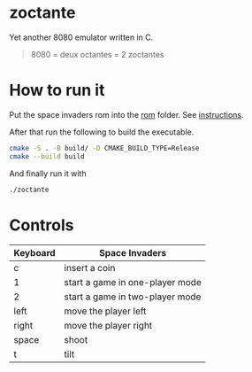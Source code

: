 # zoctante

Yet another 8080 emulator written in C.

> 8080 = deux octantes = 2 zoctantes

# How to run it

Put the space invaders rom into the [rom](./roms/) folder. See [instructions](./roms/README.md).

After that run the following to build the executable.
```bash
cmake -S . -B build/ -D CMAKE_BUILD_TYPE=Release
cmake --build build
```
And finally run it with
```bash
./zoctante
```

# Controls

| Keyboard | Space Invaders                                 |
| -------- | ---------------------------------------------- |
| c        | insert a coin                                  |
| 1        | start a game in one-player mode                |
| 2        | start a game in two-player mode                |
| left     | move the player left                           |
| right    | move the player right                          |
| space    | shoot                                          |
| t        | tilt                                           |
